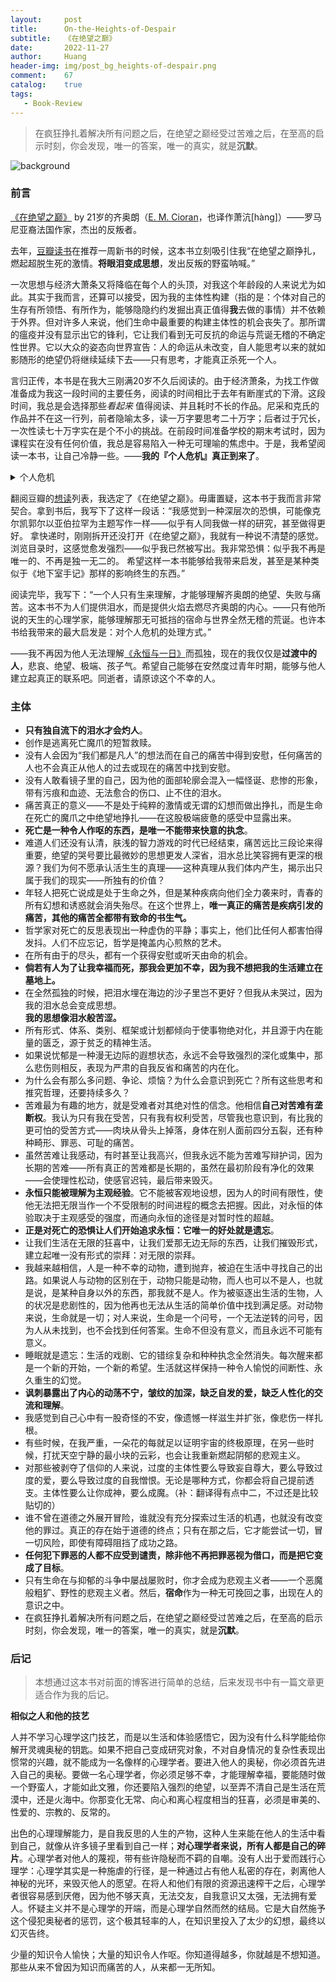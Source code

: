 ```yaml
---
layout:     post
title:      On-the-Heights-of-Despair
subtitle:   《在绝望之巅》
date:       2022-11-27
author:     Huang
header-img: img/post_bg_heights-of-despair.png
comment:    67
catalog:    true
tags:
   - Book-Review
---
```


> 在疯狂挣扎着解决所有问题之后，在绝望之巅经受过苦难之后，在至高的启示时刻，你会发现，唯一的答案，唯一的真实，就是**沉默**。

![background](https://huang-feiyu.github.io/img/post_bg_heights-of-despair.png)

### 前言

[《在绝望之巅》](https://book.douban.com/subject/35900190/) by 21岁的齐奥朗（[E. M. Cioran](https://en.wikipedia.org/wiki/Emil_Cioran)，也译作萧沆[hàng]）——罗马尼亚裔法国作家，杰出的反叛者。

去年，[豆瓣读书](https://www.douban.com/people/113894409)在推荐一周新书的时候，这本书立刻吸引住我“在绝望之巅挣扎，燃起超脱生死的激情。<b>将眼泪变成思想</b>，发出反叛的野蛮呐喊。”

一次思想与经济大萧条又将降临在每个人的头顶，对我这个年龄段的人来说尤为如此。其实于我而言，还算可以接受，因为我的主体性构建（指的是：个体对自己的生存有所领悟、有所作为，能够隐隐约约发掘出真正值得**我**去做的事情）并不依赖于外界。但对许多人来说，他们生命中最重要的构建主体性的机会丧失了。那所谓的瘟疫并没有显示出它的锋利，它让我们看到无可反抗的命运与荒诞无稽的不确定性世界。它以大众的姿态向世界宣告：人的命运从未改变，自人能思考以来的就如影随形的绝望仍将继续延续下去——只有思考，才能真正杀死一个人。

言归正传，本书是在我大三刚满20岁不久后阅读的。由于经济萧条，为找工作做准备成为我这一段时间的主要任务，阅读的时间相比于去年有断崖式的下滑。这段时间，我总是会选择那些*看起来* 值得阅读、并且耗时不长的作品。尼采和克氏的作品并不在这一行列，前者隐喻太多，读一万字要思考二十万字；后者过于冗长，一次性读七十万字实在是个不小的挑战。在前段时间准备学校的期末考试时，因为课程实在没有任何价值，我总是容易陷入一种无可理喻的焦虑中。于是，我希望阅读一本书，让自己冷静一些。——**我的『个人危机』真正到来了**。

<details><summary>个人危机</summary>从痛苦的自我中创造一个角色：<li>歌德写作《少年维特之烦恼》</li><li>陀思妥耶夫斯基的英雄瞬间与《地下室手记》</li><li>克尔凯郭尔写作《诱惑者日记》</li><li>齐奥朗写作《在绝望之巅》</li></details>

翻阅豆瓣的[想读](https://book.douban.com/mine?status=wish)列表，我选定了《在绝望之巅》。毋庸置疑，这本书于我而言非常契合。拿到书后，我写下了这样一段话：“我感觉到一种深层次的恐惧，可能像克尔凯郭尔以亚伯拉罕为主题写作一样——似乎有人同我做一样的研究，甚至做得更好。 拿快递时，刚刚拆开还没打开《在绝望之巅》，我就有一种说不清楚的感觉。浏览目录时，这感觉愈发强烈——似乎我已然被写出。我非常恐惧：似乎我不再是唯一的、不再是独一无二的。 希望这样一本书能够给我带来启发，甚至是某种类似于《地下室手记》那样的影响终生的东西。”

阅读完毕，我写下：“一个人只有生来理解，才能够理解齐奥朗的绝望、失败与痛苦。这本书不为人们提供泪水，而是提供火焰去燃尽齐奥朗的内心。——只有他所说的天生的心理学家，能够理解那无可抵挡的宿命与世界全然无稽的荒诞。也许本书给我带来的最大启发是：对个人危机的处理方式。”

——我不再因为他人无法理解[《永恒与一日》](https://movie.douban.com/subject/1293455/)而孤独，现在的我仅仅是**过渡中的人**，悲哀、绝望、极端、孩子气。希望自己能够在安然度过青年时期，能够与他人建立起真正的联系吧。同逝者，请原谅这个不幸的人。

### 主体

* **只有独自流下的泪水才会灼人**。
* 创作是逃离死亡魔爪的短暂救赎。
* 没有人会因为“我们都是凡人”的想法而在自己的痛苦中得到安慰，任何痛苦的人也不会真正从他人的过去或现在的痛苦中找到安慰。
* 没有人敢看镜子里的自己，因为他的面部轮廓会混入一幅怪诞、悲惨的形象，带有污痕和血迹、无法愈合的伤口、止不住的泪水。
* 痛苦真正的意义——不是处于纯粹的激情或无谓的幻想而做出挣扎，而是生命在死亡的魔爪之中绝望地挣扎——在这股极端疲惫的感受中显露出来。
* **死亡是一种令人作呕的东西，是唯一不能带来快意的执念**。
* 难道人们还没有认清，肤浅的智力游戏的时代已经结束，痛苦远比三段论来得重要，绝望的哭号要比最微妙的思想更发人深省，泪水总比笑容拥有更深的根源？我们为何不愿承认活生生的真理——这种真理从我们体内产生，揭示出只属于我们的现实——所独有的价值？
* 年轻人把死亡说成是处于生命之外，但是某种疾病向他们全力袭来时，青春的所有幻想和诱惑就会消失殆尽。在这个世界上，**唯一真正的痛苦是疾病引发的痛苦，其他的痛苦全都带有致命的书生气。**
* 哲学家对死亡的反思表现出一种虚伪的平静；事实上，他们比任何人都害怕得发抖。人们不应忘记，哲学是掩盖内心煎熬的艺术。
* 在所有由于的尽头，都有一个获得安慰或听天由命的机会。
* **倘若有人为了让我幸福而死，那我会更加不幸，因为我不想把我的生活建立在墓地上。**
* 在全然孤独的时候，把泪水埋在海边的沙子里岂不更好？但我从未哭过，因为我的泪水总会变成思想。<br/>**我的思想像泪水般苦涩。**
* 所有形式、体系、类别、框架或计划都倾向于使事物绝对化，并且源于内在能量的匮乏，源于贫乏的精神生活。
* 如果说忧郁是一种漫无边际的遐想状态，永远不会导致强烈的深化或集中，那么悲伤则相反，表现为严肃的自我反省和痛苦的内在化。
* 为什么会有那么多问题、争论、烦恼？为什么会意识到死亡？所有这些思考和推究哲理，还要持续多久？
* 苦难最为有趣的地方，就是受难者对其绝对性的信念。他相信**自己对苦难有垄断权**。我认为只有我在受苦，只有我有权利受苦，尽管我也意识到，有比我的更可怕的受苦方式——肉块从骨头上掉落，身体在别人面前四分五裂，还有种种畸形、罪恶、可耻的痛苦。
* 虽然苦难让我感动，有时甚至让我高兴，但我永远不能为苦难写辩护词，因为长期的苦难——所有真正的苦难都是长期的，虽然在最初阶段有净化的效果——会使理性松动，使感官迟钝，最后带来毁灭。
* **永恒只能被理解为主观经验**。它不能被客观地设想，因为人的时间有限性，使他无法把无限当作一个不受限制的时间进程的概念去把握。因此，对永恒的体验取决于主观感受的强度，而通向永恒的途径是对暂时性的超越。
* **正是对死亡的恐惧让人们开始追求永恒：它唯一的好处就是遗忘**。
* 让我们生活在无限的狂喜中，让我们爱那无边无际的东西，让我们摧毁形式，建立起唯一没有形式的崇拜：对无限的崇拜。
* 我越来越相信，人是一种不幸的动物，遭到抛弃，被迫在生活中寻找自己的出路。如果说人与动物的区别在于，动物只能是动物，而人也可以不是人，也就是说，是某种自身以外的东西，那我就不是人。作为被驱逐出生活的生物，人的状况是悲剧性的，因为他再也无法从生活的简单价值中找到满足感。对动物来说，生命就是一切；对人来说，生命是一个问号，一个无法逆转的问号，因为人从未找到，也不会找到任何答案。生命不但没有意义，而且永远不可能有意义。
* 睡眠就是遗忘：生活的戏剧、它的错综复杂和种种执念全然消失。每次醒来都是一个新的开始，一个新的希望。生活就这样保持一种令人愉悦的间断性、永久重生的幻觉。
* **讽刺暴露出了内心的动荡不宁，皱纹的加深，缺乏自发的爱，缺乏人性化的交流和理解**。
* 我感觉到自己心中有一股奇怪的不安，像遗憾一样滋生并扩张，像悲伤一样扎根。
* 有些时候，在我严重，一朵花的每就足以证明宇宙的终极原理，在另一些时候，打扰天空宁静的最小块的云彩，也会让我重新燃起阴郁的悲观主义。
* 对那些被剥夺了信仰的人来说，过度的主体性要么导致妄自尊大，要么导致过度的爱，要么导致过度的自我憎恨。无论是哪种方式，你都会将自己提前透支。主体性要么让你成神，要么成魔。（补：翻译得有点中二，不过还是比较贴切的）
* 谁不曾在道德之外展开冒险，谁就没有充分探索过生活的机遇，也就没有改变他的罪过。真正的存在始于道德的终点；只有在那之后，它才能尝试一切，冒一切风险，即使有障碍阻挡了成功之路。
* **任何犯下罪恶的人都不应受到谴责，除非他不再把罪恶视为借口，而是把它变成了目标**。
* 只有生命在与抑郁的斗争中屡战屡败时，你才会成为悲观主义者——一个恶魔般粗犷、野性的悲观主义者。然后，**宿命**作为一种无可挽回之事，出现在人的意识之中。
* 在疯狂挣扎着解决所有问题之后，在绝望之巅经受过苦难之后，在至高的启示时刻，你会发现，唯一的答案，唯一的真实，就是**沉默**。

### 后记

> 本想通过这本书对前面的博客进行简单的总结，后来发现书中有一篇文章更适合作为我的后记。

**相似之人和他的技艺**

人并不学习心理学这门技艺，而是以生活和体验感悟它，因为没有什么科学能给你解开灵魂奥秘的钥匙。如果不把自己变成研究对象，不对自身情况的复杂性表现出惯常的兴趣，就不能成为一名像样的心理学者。要进入他人的奥秘，你必须首先进入自己的奥秘。要做一名心理学者，你必须足够不幸，才能理解幸福，要能随时做一个野蛮人，才能如此文雅，你还要陷入强烈的绝望，以至弄不清自己是生活在荒漠中，还是火海中。你那变化无常、向心和离心程度相当的狂喜，必须是审美的、性爱的、宗教的、反常的。

出色的心理理解能力，是自我反思的人生的产物，这种人生来能在他人的生活中看到自己，就像从许多镜子里看到自己一样；**对心理学者来说，所有人都是自己的碎片**。心理学者对他人的蔑视，带有些许隐秘而不羁的自嘲。没有人出于爱而践行心理学：心理学其实是一种施虐的行径，是一种通过占有他人私密的存在，剥离他人神秘的光环，来毁灭他人的愿望。在将人和他们有限的资源迅速榨干之后，心理学者很容易感到厌倦，因为他不够天真，无法交友，自我意识又太强，无法拥有爱人。怀疑主义并不是心理学的开端，而是心理学自然而然的结局。它是大自然施予这个侵犯奥秘者的惩罚，这个极其轻率的人，在知识里投入了太少的幻想，最终以幻灭告终。

少量的知识令人愉快；大量的知识令人作呕。你知道得越多，你就越是不想知道。那些从来不曾因为知识而痛苦的人，从来都一无所知。
